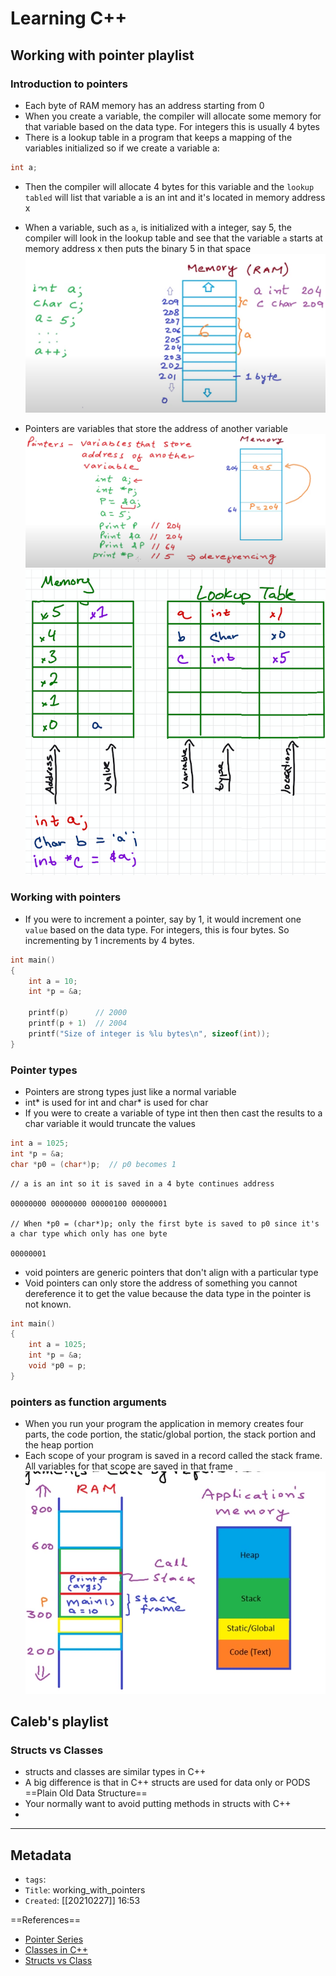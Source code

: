 # Learning C++
## Working with pointer playlist
### Introduction to pointers
- Each byte of RAM memory has an address starting from 0
- When you create a variable, the compiler will allocate some memory for that variable based on the data type. For integers this is usually 4 bytes
- There is a lookup table in a program that keeps a mapping of the variables initialized so if we create a variable a:
```c
int a;
```
- Then the compiler will allocate 4 bytes for this variable and the `lookup tabled` will list that variable a is an int and it's located in memory address x
- When a variable, such as `a`, is initialized with a integer, say 5, the compiler will look in the lookup table and see that the variable `a` starts at memory address x then puts the binary 5 in that space
![](attachments/Pasted%20image%2020210227172720.png)

- Pointers are variables that store the address of another variable
![](attachments/Pasted%20image%2020210227174743.png)
![](attachments/Pasted%20image%2020210227181349.png)

### Working with pointers
- If you were to increment a pointer, say by 1, it would increment one `value` based on the data type. For integers, this is four bytes. So incrementing by 1 increments by 4 bytes.
```c++
int main()
{
	int a = 10;
	int *p = &a;
	
	printf(p)      // 2000
	printf(p + 1)  // 2004
	printf("Size of integer is %lu bytes\n", sizeof(int));
}
```

### Pointer types
- Pointers are strong types just like a normal variable
- int* is used for int and char* is used for char
- If you were to create a variable of type int then then cast the results to a char variable it would truncate the values

```c
int a = 1025;
int *p = &a;
char *p0 = (char*)p;  // p0 becomes 1
```
```
// a is an int so it is saved in a 4 byte continues address

00000000 00000000 00000100 00000001

// When *p0 = (char*)p; only the first byte is saved to p0 since it's a char type which only has one byte

00000001

```

- void pointers are generic pointers that don't align with a particular type
- Void pointers can only store the address of something you cannot dereference it to get the value because the data type in the pointer is not known. 
```c++
int main()
{
	int a = 1025;
	int *p = &a;
	void *p0 = p;
}
```

### pointers as function arguments
- When you run your program the application in memory creates four parts, the code portion, the static/global portion, the stack portion and the heap portion
- Each scope of your program is saved in a record called the stack frame. All variables for that scope are saved in that frame
![](attachments/Pasted%20image%2020210227213201.png)


## Caleb's playlist
### Structs vs Classes
- structs and classes are similar types in C++
- A big difference is that in C++ structs are used for data only or PODS ==Plain Old Data Structure==
- Your normally want to avoid putting methods in structs with C++
- 

---
## Metadata
- `tags`: 
- `Title`: working_with_pointers
- `Created`: [[20210227]] 16:53

==References==
- [Pointer Series](https://www.youtube.com/playlist?list=PL2_aWCzGMAwLZp6LMUKI3cc7pgGsasm2_)
- [Classes in C++](https://www.youtube.com/watch?v=ABRP_5RYhqU)
- [Structs vs Class](https://www.youtube.com/watch?v=vJ9ezXY7efw&list=PL_c9BZzLwBRJVJsIfe97ey45V4LP_HXiG&index=84)